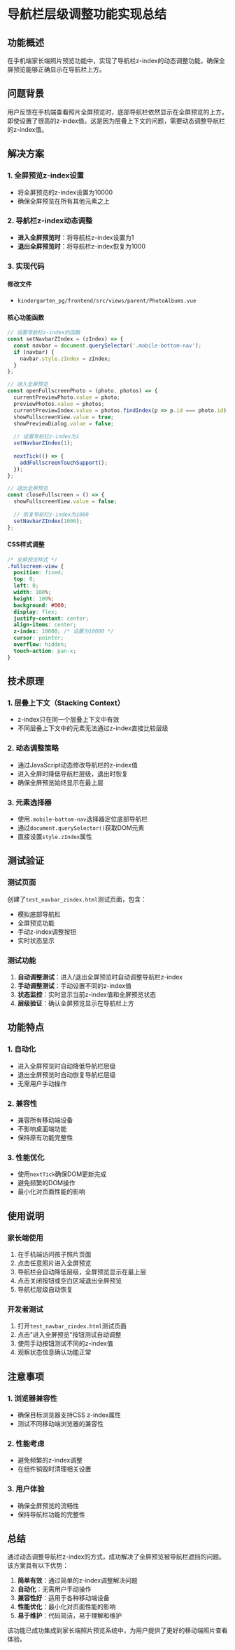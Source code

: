 # 导航栏层级调整功能实现总结

## 功能概述

在手机端家长端照片预览功能中，实现了导航栏z-index的动态调整功能，确保全屏预览能够正确显示在导航栏上方。

## 问题背景

用户反馈在手机端查看照片全屏预览时，底部导航栏依然显示在全屏预览的上方，即使设置了很高的z-index值。这是因为层叠上下文的问题，需要动态调整导航栏的z-index值。

## 解决方案

### 1. 全屏预览z-index设置
- 将全屏预览的z-index设置为10000
- 确保全屏预览在所有其他元素之上

### 2. 导航栏z-index动态调整
- **进入全屏预览时**：将导航栏z-index设置为1
- **退出全屏预览时**：将导航栏z-index恢复为1000

### 3. 实现代码

#### 修改文件
- `kindergarten_pg/frontend/src/views/parent/PhotoAlbums.vue`

#### 核心功能函数
```javascript
// 设置导航栏z-index的函数
const setNavbarZIndex = (zIndex) => {
  const navbar = document.querySelector('.mobile-bottom-nav');
  if (navbar) {
    navbar.style.zIndex = zIndex;
  }
};

// 进入全屏预览
const openFullscreenPhoto = (photo, photos) => {
  currentPreviewPhoto.value = photo;
  previewPhotos.value = photos;
  currentPreviewIndex.value = photos.findIndex(p => p.id === photo.id);
  showFullscreenView.value = true;
  showPreviewDialog.value = false;
  
  // 设置导航栏z-index为1
  setNavbarZIndex(1);
  
  nextTick(() => {
    addFullscreenTouchSupport();
  });
};

// 退出全屏预览
const closeFullscreen = () => {
  showFullscreenView.value = false;
  
  // 恢复导航栏z-index为1000
  setNavbarZIndex(1000);
};
```

#### CSS样式调整
```css
/* 全屏预览样式 */
.fullscreen-view {
  position: fixed;
  top: 0;
  left: 0;
  width: 100%;
  height: 100%;
  background: #000;
  display: flex;
  justify-content: center;
  align-items: center;
  z-index: 10000; /* 设置为10000 */
  cursor: pointer;
  overflow: hidden;
  touch-action: pan-x;
}
```

## 技术原理

### 1. 层叠上下文（Stacking Context）
- z-index只在同一个层叠上下文中有效
- 不同层叠上下文中的元素无法通过z-index直接比较层级

### 2. 动态调整策略
- 通过JavaScript动态修改导航栏的z-index值
- 进入全屏时降低导航栏层级，退出时恢复
- 确保全屏预览始终显示在最上层

### 3. 元素选择器
- 使用`.mobile-bottom-nav`选择器定位底部导航栏
- 通过`document.querySelector()`获取DOM元素
- 直接设置`style.zIndex`属性

## 测试验证

### 测试页面
创建了`test_navbar_zindex.html`测试页面，包含：
- 模拟底部导航栏
- 全屏预览功能
- 手动z-index调整按钮
- 实时状态显示

### 测试功能
1. **自动调整测试**：进入/退出全屏预览时自动调整导航栏z-index
2. **手动调整测试**：手动设置不同的z-index值
3. **状态监控**：实时显示当前z-index值和全屏预览状态
4. **层级验证**：确认全屏预览显示在导航栏上方

## 功能特点

### 1. 自动化
- 进入全屏预览时自动降低导航栏层级
- 退出全屏预览时自动恢复导航栏层级
- 无需用户手动操作

### 2. 兼容性
- 兼容所有移动端设备
- 不影响桌面端功能
- 保持原有功能完整性

### 3. 性能优化
- 使用`nextTick`确保DOM更新完成
- 避免频繁的DOM操作
- 最小化对页面性能的影响

## 使用说明

### 家长端使用
1. 在手机端访问孩子照片页面
2. 点击任意照片进入全屏预览
3. 导航栏会自动降低层级，全屏预览显示在最上层
4. 点击关闭按钮或空白区域退出全屏预览
5. 导航栏层级自动恢复

### 开发者测试
1. 打开`test_navbar_zindex.html`测试页面
2. 点击"进入全屏预览"按钮测试自动调整
3. 使用手动按钮测试不同的z-index值
4. 观察状态信息确认功能正常

## 注意事项

### 1. 浏览器兼容性
- 确保目标浏览器支持CSS z-index属性
- 测试不同移动端浏览器的兼容性

### 2. 性能考虑
- 避免频繁的z-index调整
- 在组件销毁时清理相关设置

### 3. 用户体验
- 确保全屏预览的流畅性
- 保持导航栏功能的完整性

## 总结

通过动态调整导航栏z-index的方式，成功解决了全屏预览被导航栏遮挡的问题。该方案具有以下优势：

1. **简单有效**：通过简单的z-index调整解决问题
2. **自动化**：无需用户手动操作
3. **兼容性好**：适用于各种移动端设备
4. **性能优化**：最小化对页面性能的影响
5. **易于维护**：代码简洁，易于理解和维护

该功能已成功集成到家长端照片预览系统中，为用户提供了更好的移动端照片查看体验。 